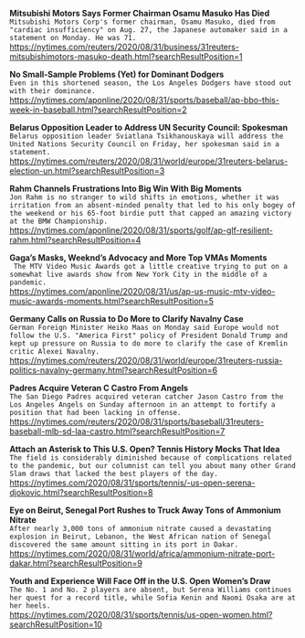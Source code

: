 **Mitsubishi Motors Says Former Chairman Osamu Masuko Has Died**\
`Mitsubishi Motors Corp's former chairman, Osamu Masuko, died from "cardiac insufficiency" on Aug. 27, the Japanese automaker said in a statement on Monday. He was 71.`\
https://nytimes.com/reuters/2020/08/31/business/31reuters-mitsubishimotors-masuko-death.html?searchResultPosition=1

**No Small-Sample Problems (Yet) for Dominant Dodgers**\
`Even in this shortened season, the Los Angeles Dodgers have stood out with their dominance.`\
https://nytimes.com/aponline/2020/08/31/sports/baseball/ap-bbo-this-week-in-baseball.html?searchResultPosition=2

**Belarus Opposition Leader to Address UN Security Council: Spokesman**\
`Belarus opposition leader Sviatlana Tsikhanouskaya will address the United Nations Security Council on Friday, her spokesman said in a statement.`\
https://nytimes.com/reuters/2020/08/31/world/europe/31reuters-belarus-election-un.html?searchResultPosition=3

**Rahm Channels Frustrations Into Big Win With Big Moments**\
`Jon Rahm is no stranger to wild shifts in emotions, whether it was irritation from an absent-minded penalty that led to his only bogey of the weekend or his 65-foot birdie putt that capped an amazing victory at the BMW Championship.`\
https://nytimes.com/aponline/2020/08/31/sports/golf/ap-glf-resilient-rahm.html?searchResultPosition=4

**Gaga’s Masks, Weeknd’s Advocacy and More Top VMAs Moments**\
`
                The MTV Video Music Awards got a little creative trying to put on a somewhat live awards show from New York City in the middle of a pandemic.`\
https://nytimes.com/aponline/2020/08/31/us/ap-us-music-mtv-video-music-awards-moments.html?searchResultPosition=5

**Germany Calls on Russia to Do More to Clarify Navalny Case**\
`German Foreign Minister Heiko Maas on Monday said Europe would not follow the U.S. "America First" policy of President Donald Trump and kept up pressure on Russia to do more to clarify the case of Kremlin critic Alexei Navalny. `\
https://nytimes.com/reuters/2020/08/31/world/europe/31reuters-russia-politics-navalny-germany.html?searchResultPosition=6

**Padres Acquire Veteran C Castro From Angels**\
`The San Diego Padres acquired veteran catcher Jason Castro from the Los Angeles Angels on Sunday afternoon in an attempt to fortify a position that had been lacking in offense.`\
https://nytimes.com/reuters/2020/08/31/sports/baseball/31reuters-baseball-mlb-sd-laa-castro.html?searchResultPosition=7

**Attach an Asterisk to This U.S. Open? Tennis History Mocks That Idea**\
`The field is considerably diminished because of complications related to the pandemic, but our columnist can tell you about many other Grand Slam draws that lacked the best players of the day.`\
https://nytimes.com/2020/08/31/sports/tennis/-us-open-serena-djokovic.html?searchResultPosition=8

**Eye on Beirut, Senegal Port Rushes to Truck Away Tons of Ammonium Nitrate**\
`After nearly 3,000 tons of ammonium nitrate caused a devastating explosion in Beirut, Lebanon, the West African nation of Senegal discovered the same amount sitting in its port in Dakar.`\
https://nytimes.com/2020/08/31/world/africa/ammonium-nitrate-port-dakar.html?searchResultPosition=9

**Youth and Experience Will Face Off in the U.S. Open Women’s Draw**\
`The No. 1 and No. 2 players are absent, but Serena Williams continues her quest for a record title, while Sofia Kenin and Naomi Osaka are at her heels.`\
https://nytimes.com/2020/08/31/sports/tennis/us-open-women.html?searchResultPosition=10

